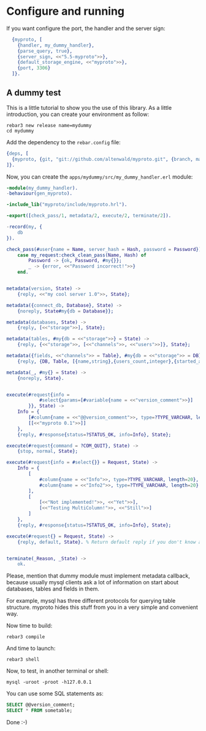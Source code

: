 Configure and running
=====================

If you want configure the port, the handler and the server sign:

```erlang
  {myproto, [
    {handler, my_dummy_handler},
    {parse_query, true},
    {server_sign, <<"5.5-myproto">>},
    {default_storage_engine, <<"myproto">>},
    {port, 3306}
  ]}.
```

A dummy test
------------

This is a little tutorial to show you the use of this library. As a little introduction, you can create your environment as follow:

```shell
rebar3 new release name=mydummy
cd mydummy
```

Add the dependency to the `rebar.config` file:

```erlang
{deps, [
  {myproto, {git, "git://github.com/altenwald/myproto.git", {branch, master}}}
]}.
```

Now, you can create the `apps/mydummy/src/my_dummy_handler.erl` module:

```erlang
-module(my_dummy_handler).
-behaviour(gen_myproto).

-include_lib("myproto/include/myproto.hrl").

-export([check_pass/1, metadata/2, execute/2, terminate/2]).

-record(my, {
    db
}).

check_pass(#user{name = Name, server_hash = Hash, password = Password}) ->
    case my_request:check_clean_pass(Name, Hash) of
        Password -> {ok, Password, #my{}};
        _ -> {error, <<"Password incorrect!">>}
    end.


metadata(version, State) ->
    {reply, <<"my cool server 1.0">>, State};

metadata({connect_db, Database}, State) ->
    {noreply, State#my{db = Database}};

metadata(databases, State) ->
    {reply, [<<"storage">>], State};

metadata(tables, #my{db = <<"storage">>} = State) ->
    {reply, {<<"storage">>, [<<"channels">>, <<"users">>]}, State};

metadata({fields, <<"channels">> = Table}, #my{db = <<"storage">> = DB} = State) ->
    {reply, {DB, Table, [{name,string},{users_count,integer},{started_at,integer}]}, State};

metadata(_, #my{} = State) ->
    {noreply, State}.


execute(#request{info =
            #select{params=[#variable{name = <<"version_comment">>}]
        }}, State) ->
    Info = {
        [#column{name = <<"@@version_comment">>, type=?TYPE_VARCHAR, length=20}],
        [[<<"myproto 0.1">>]]
    },
    {reply, #response{status=?STATUS_OK, info=Info}, State};

execute(#request{command = ?COM_QUIT}, State) ->
    {stop, normal, State};

execute(#request{info = #select{}} = Request, State) ->
    Info = {
        [
            #column{name = <<"Info">>, type=?TYPE_VARCHAR, length=20},
            #column{name = <<"Info2">>, type=?TYPE_VARCHAR, length=20}
        ],
        [
            [<<"Not implemented!">>, <<"Yet">>],
            [<<"Testing MultiColumn!">>, <<"Still">>]
        ]
    },
    {reply, #response{status=?STATUS_OK, info=Info}, State};

execute(#request{} = Request, State) ->
    {reply, default, State}. % Return default reply if you don't know answer on this request


terminate(_Reason, _State) ->
    ok.
```

Please, mention that dummy module must implement metadata callback, because usually mysql clients ask a lot of information on start about databases, tables and fields in them.

For example, mysql has three different protocols for querying table structure. myproto hides this stuff from you in a very simple and convenient way.

Now time to build:

```shell
rebar3 compile
```

And time to launch:

```shell
rebar3 shell
```

Now, to test, in another terminal or shell:

```shell
mysql -uroot -proot -h127.0.0.1
```

You can use some SQL statements as:

```sql
SELECT @@version_comment;
SELECT * FROM sometable;
```

Done :-)

